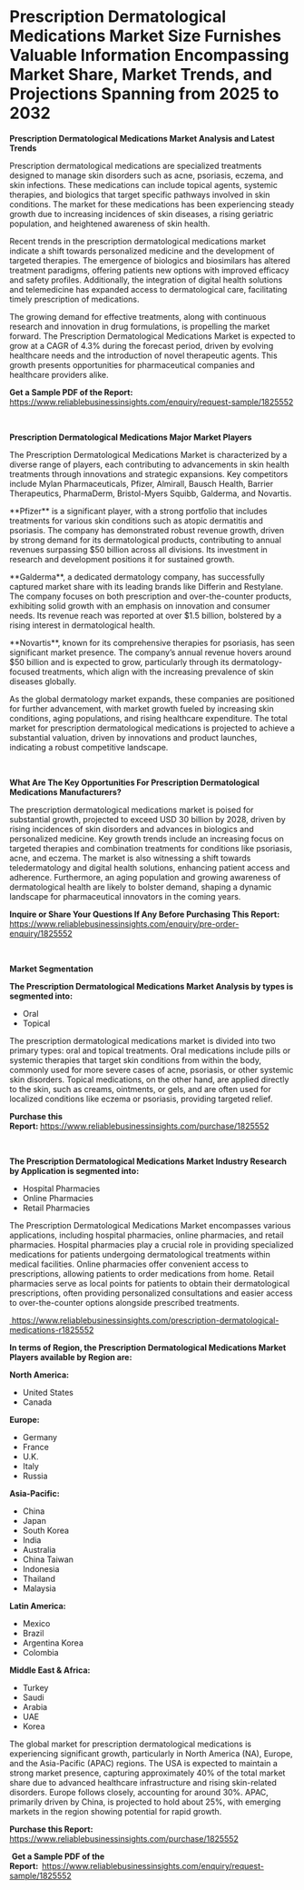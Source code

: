 <p><h1>Prescription Dermatological Medications Market Size Furnishes Valuable Information Encompassing Market Share, Market Trends, and Projections Spanning from 2025 to 2032</h1></p><p><strong>Prescription Dermatological Medications Market Analysis and Latest Trends</strong></p>
<p><p>Prescription dermatological medications are specialized treatments designed to manage skin disorders such as acne, psoriasis, eczema, and skin infections. These medications can include topical agents, systemic therapies, and biologics that target specific pathways involved in skin conditions. The market for these medications has been experiencing steady growth due to increasing incidences of skin diseases, a rising geriatric population, and heightened awareness of skin health.</p><p>Recent trends in the prescription dermatological medications market indicate a shift towards personalized medicine and the development of targeted therapies. The emergence of biologics and biosimilars has altered treatment paradigms, offering patients new options with improved efficacy and safety profiles. Additionally, the integration of digital health solutions and telemedicine has expanded access to dermatological care, facilitating timely prescription of medications.</p><p>The growing demand for effective treatments, along with continuous research and innovation in drug formulations, is propelling the market forward. The Prescription Dermatological Medications Market is expected to grow at a CAGR of 4.3% during the forecast period, driven by evolving healthcare needs and the introduction of novel therapeutic agents. This growth presents opportunities for pharmaceutical companies and healthcare providers alike.</p></p>
<p><strong>Get a Sample PDF of the Report:&nbsp;</strong> <a href="https://www.reliablebusinessinsights.com/enquiry/request-sample/1825552?utm_campaign=2778&utm_medium=2&utm_source=Github&utm_content=ia&utm_term=19042025&utm_id=prescription-dermatological-medications">https://www.reliablebusinessinsights.com/enquiry/request-sample/1825552</a></p>
<p>&nbsp;</p>
<p><strong>Prescription Dermatological Medications Major Market Players</strong></p>
<p><p>The Prescription Dermatological Medications Market is characterized by a diverse range of players, each contributing to advancements in skin health treatments through innovations and strategic expansions. Key competitors include Mylan Pharmaceuticals, Pfizer, Almirall, Bausch Health, Barrier Therapeutics, PharmaDerm, Bristol-Myers Squibb, Galderma, and Novartis.</p><p>**Pfizer** is a significant player, with a strong portfolio that includes treatments for various skin conditions such as atopic dermatitis and psoriasis. The company has demonstrated robust revenue growth, driven by strong demand for its dermatological products, contributing to annual revenues surpassing $50 billion across all divisions. Its investment in research and development positions it for sustained growth.</p><p>**Galderma**, a dedicated dermatology company, has successfully captured market share with its leading brands like Differin and Restylane. The company focuses on both prescription and over-the-counter products, exhibiting solid growth with an emphasis on innovation and consumer needs. Its revenue reach was reported at over $1.5 billion, bolstered by a rising interest in dermatological health.</p><p>**Novartis**, known for its comprehensive therapies for psoriasis, has seen significant market presence. The company’s annual revenue hovers around $50 billion and is expected to grow, particularly through its dermatology-focused treatments, which align with the increasing prevalence of skin diseases globally.</p><p>As the global dermatology market expands, these companies are positioned for further advancement, with market growth fueled by increasing skin conditions, aging populations, and rising healthcare expenditure. The total market for prescription dermatological medications is projected to achieve a substantial valuation, driven by innovations and product launches, indicating a robust competitive landscape.</p></p>
<p>&nbsp;</p>
<p><strong>What Are The Key Opportunities For Prescription Dermatological Medications Manufacturers?</strong></p>
<p><p>The prescription dermatological medications market is poised for substantial growth, projected to exceed USD 30 billion by 2028, driven by rising incidences of skin disorders and advances in biologics and personalized medicine. Key growth trends include an increasing focus on targeted therapies and combination treatments for conditions like psoriasis, acne, and eczema. The market is also witnessing a shift towards teledermatology and digital health solutions, enhancing patient access and adherence. Furthermore, an aging population and growing awareness of dermatological health are likely to bolster demand, shaping a dynamic landscape for pharmaceutical innovators in the coming years.</p></p>
<p><strong>Inquire or Share Your Questions If Any Before Purchasing This Report:</strong> <a href="https://www.reliablebusinessinsights.com/enquiry/pre-order-enquiry/1825552?utm_campaign=2778&utm_medium=2&utm_source=Github&utm_content=ia&utm_term=19042025&utm_id=prescription-dermatological-medications">https://www.reliablebusinessinsights.com/enquiry/pre-order-enquiry/1825552</a></p>
<p>&nbsp;</p>
<p><strong>Market Segmentation</strong></p>
<p><strong>The Prescription Dermatological Medications Market Analysis by types is segmented into:</strong></p>
<p><ul><li>Oral</li><li>Topical</li></ul></p>
<p><p>The prescription dermatological medications market is divided into two primary types: oral and topical treatments. Oral medications include pills or systemic therapies that target skin conditions from within the body, commonly used for more severe cases of acne, psoriasis, or other systemic skin disorders. Topical medications, on the other hand, are applied directly to the skin, such as creams, ointments, or gels, and are often used for localized conditions like eczema or psoriasis, providing targeted relief.</p></p>
<p><strong>Purchase this Report:&nbsp;</strong><a href="https://www.reliablebusinessinsights.com/purchase/1825552?utm_campaign=2778&utm_medium=2&utm_source=Github&utm_content=ia&utm_term=19042025&utm_id=prescription-dermatological-medications">https://www.reliablebusinessinsights.com/purchase/1825552</a></p>
<p>&nbsp;</p>
<p><strong>The Prescription Dermatological Medications Market Industry Research by Application is segmented into:</strong></p>
<p><ul><li>Hospital Pharmacies</li><li>Online Pharmacies</li><li>Retail Pharmacies</li></ul></p>
<p><p>The Prescription Dermatological Medications Market encompasses various applications, including hospital pharmacies, online pharmacies, and retail pharmacies. Hospital pharmacies play a crucial role in providing specialized medications for patients undergoing dermatological treatments within medical facilities. Online pharmacies offer convenient access to prescriptions, allowing patients to order medications from home. Retail pharmacies serve as local points for patients to obtain their dermatological prescriptions, often providing personalized consultations and easier access to over-the-counter options alongside prescribed treatments.</p></p>
<p><a href="https://www.reliablebusinessinsights.com/prescription-dermatological-medications-r1825552?utm_campaign=2778&utm_medium=2&utm_source=Github&utm_content=ia&utm_term=19042025&utm_id=prescription-dermatological-medications">&nbsp;https://www.reliablebusinessinsights.com/prescription-dermatological-medications-r1825552</a></p>
<p><strong>In terms of Region, the Prescription Dermatological Medications Market Players available by Region are:</strong></p>
<p>
    <p> <strong> North America: </strong>
        <ul>
            <li>United States</li>
            <li>Canada</li>
        </ul>
        </p> 
    <p> <strong> Europe: </strong>
        <ul>
            <li>Germany</li>
            <li>France</li>
            <li>U.K.</li>
            <li>Italy</li>
            <li>Russia</li>
        </ul>
        </p> 
    <p> <strong> Asia-Pacific: </strong>
        <ul>
            <li>China</li>
            <li>Japan</li>
            <li>South Korea</li>
            <li>India</li>
            <li>Australia</li>
            <li>China Taiwan</li>
            <li>Indonesia</li>
            <li>Thailand</li>
            <li>Malaysia</li>
        </ul>
        </p> 
    <p> <strong> Latin America: </strong>
        <ul>
            <li>Mexico</li>
            <li>Brazil</li>
            <li>Argentina Korea</li>
            <li>Colombia</li>
        </ul>
        </p> 
    <p> <strong> Middle East & Africa: </strong>
        <ul>
            <li>Turkey</li>
            <li>Saudi</li>
            <li>Arabia</li>
            <li>UAE</li>
            <li>Korea</li>
        </ul>
    </p>
    </p>
<p><p>The global market for prescription dermatological medications is experiencing significant growth, particularly in North America (NA), Europe, and the Asia-Pacific (APAC) regions. The USA is expected to maintain a strong market presence, capturing approximately 40% of the total market share due to advanced healthcare infrastructure and rising skin-related disorders. Europe follows closely, accounting for around 30%. APAC, primarily driven by China, is projected to hold about 25%, with emerging markets in the region showing potential for rapid growth.</p></p>
<p><strong>Purchase this Report: </strong><a href="https://www.reliablebusinessinsights.com/purchase/1825552?utm_campaign=2778&utm_medium=2&utm_source=Github&utm_content=ia&utm_term=19042025&utm_id=prescription-dermatological-medications">https://www.reliablebusinessinsights.com/purchase/1825552</a></p>
<p>&nbsp;<strong>Get a Sample PDF of the Report:&nbsp;&nbsp;</strong><a href="https://www.reliablebusinessinsights.com/enquiry/request-sample/1825552?utm_campaign=2778&utm_medium=2&utm_source=Github&utm_content=ia&utm_term=19042025&utm_id=prescription-dermatological-medications">https://www.reliablebusinessinsights.com/enquiry/request-sample/1825552</a></p>
<p><strong></strong></p>
<p><p></p><p></p><p></p></p>